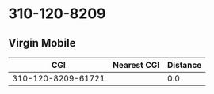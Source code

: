 # 310-120-8209
## Virgin Mobile


| CGI | Nearest CGI | Distance |
|-----|-------------|----------|
| 310-120-8209-61721 |  | 0.0 |
